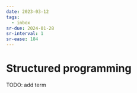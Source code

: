 ```yaml
---
date: 2023-03-12
tags:
  - inbox
sr-due: 2024-01-28
sr-interval: 1
sr-ease: 184
---
```


# Structured programming

TODO: add term
